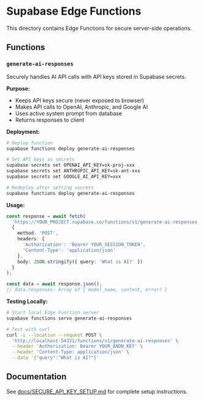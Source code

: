 # Supabase Edge Functions

This directory contains Edge Functions for secure server-side operations.

## Functions

### `generate-ai-responses`

Securely handles AI API calls with API keys stored in Supabase secrets.

**Purpose:**
- Keeps API keys secure (never exposed to browser)
- Makes API calls to OpenAI, Anthropic, and Google AI
- Uses active system prompt from database
- Returns responses to client

**Deployment:**

```bash
# Deploy function
supabase functions deploy generate-ai-responses

# Set API keys as secrets
supabase secrets set OPENAI_API_KEY=sk-proj-xxx
supabase secrets set ANTHROPIC_API_KEY=sk-ant-xxx
supabase secrets set GOOGLE_AI_API_KEY=xxx

# Redeploy after setting secrets
supabase functions deploy generate-ai-responses
```

**Usage:**

```typescript
const response = await fetch(
  'https://YOUR_PROJECT.supabase.co/functions/v1/generate-ai-responses',
  {
    method: 'POST',
    headers: {
      'Authorization': 'Bearer YOUR_SESSION_TOKEN',
      'Content-Type': 'application/json'
    },
    body: JSON.stringify({ query: 'What is AI?' })
  }
);

const data = await response.json();
// data.responses: Array of { model_name, content, error? }
```

**Testing Locally:**

```bash
# Start local Edge Function server
supabase functions serve generate-ai-responses

# Test with curl
curl -i --location --request POST \
  'http://localhost:54321/functions/v1/generate-ai-responses' \
  --header 'Authorization: Bearer YOUR_ANON_KEY' \
  --header 'Content-Type: application/json' \
  --data '{"query":"What is AI?"}'
```

## Documentation

See [docs/SECURE_API_KEY_SETUP.md](../../docs/SECURE_API_KEY_SETUP.md) for complete setup instructions.

